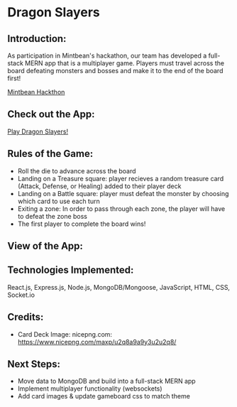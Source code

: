 # Dragon Slayers

## Introduction:
As participation in Mintbean's hackathon, our team has developed a full-stack MERN app that is a multiplayer game. Players must travel across the board defeating monsters and bosses and make it to the end of the board first!

[Mintbean Hackthon](https://sites.google.com/mintbean.io/2020-07-10-multiplayer-hackath/home?authuser=2)

## Check out the App:
[Play Dragon Slayers!](https://dragon-slayers.herokuapp.com/) 

## Rules of the Game:
- Roll the die to advance across the board
- Landing on a Treasure square: player recieves a random treasure card (Attack, Defense, or Healing) added to their player deck
- Landing on a Battle square: player must defeat the monster by choosing which card to use each turn
- Exiting a zone: In order to pass through each zone, the player will have to defeat the zone boss
- The first player to complete the board wins!

## View of the App:

## Technologies Implemented:
React.js, Express.js, Node.js, MongoDB/Mongoose, JavaScript, HTML, CSS, Socket.io

## Credits:
- Card Deck Image: nicepng.com: https://www.nicepng.com/maxp/u2q8a9a9y3u2u2q8/

## Next Steps:
- Move data to MongoDB and build into a full-stack MERN app
- Implement multiplayer functionality (websockets)
- Add card images & update gameboard css to match theme
